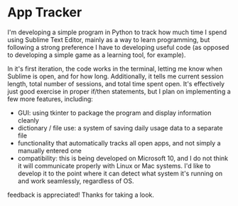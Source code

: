 # App Tracker

I'm developing a simple program in Python to track how much time I spend using Sublime Text Editor, mainly as a way to learn programming, but following a strong preference I have to developing useful code (as opposed to developing a simple game as a learning tool, for example).

In it's first iteration, the code works in the terminal, letting me know when Sublime is open, and for how long. Additionally, it tells me current session length, total number of sessions, and total time spent open. It's effectively just good exercise in proper if/then statements, but I plan on implementing a few more features, including:

- GUI: using tkinter to package the program and display information cleanly
- dictionary / file use: a system of saving daily usage data to a separate file
- functionality that automatically tracks all open apps, and not simply a manually entered one
- compatibility: this is being developed on Microsoft 10, and I do not think it will communicate properly with Linux or Mac systems. I'd like to develop it to the point where it can detect what system it's running on and work seamlessly, regardless of OS.

feedback is appreciated! Thanks for taking a look.
